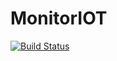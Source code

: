 # MonitorIOT

[![Build Status](https://snap-ci.com/spacetime/MonitorIOT/branch/master/build_image)](https://snap-ci.com/spacetime/MonitorIOT/branch/master)
